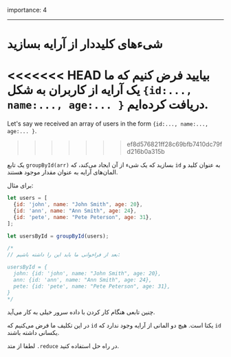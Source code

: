 importance: 4

---

# شیءهای کلیددار از آرایه بسازید

<<<<<<< HEAD
بیایید فرض کنیم که ما یک آرایه از کاربران به شکل `{id:..., name:..., age:... }` دریافت کرده‌ایم.
=======
Let's say we received an array of users in the form `{id:..., name:..., age:... }`.
>>>>>>> ef8d576821ff28c69bfb7410dc79fd216b0a315b

یک تابع `groupById(arr)` بسازید که یک شیء از آن ایجاد می‌کند، که `id` به عنوان کلید و المان‌های آرایه به عنوان مقدار موجود هستند.

برای مثال:

```js
let users = [
  {id: 'john', name: "John Smith", age: 20},
  {id: 'ann', name: "Ann Smith", age: 24},
  {id: 'pete', name: "Pete Peterson", age: 31},
];

let usersById = groupById(users);

/*
// بعد از فراخوانی ما باید این را داشته باشیم:

usersById = {
  john: {id: 'john', name: "John Smith", age: 20},
  ann: {id: 'ann', name: "Ann Smith", age: 24},
  pete: {id: 'pete', name: "Pete Peterson", age: 31},
}
*/
```

چنین تابعی هنگام کار کردن با داده سرور خیلی به کار می‌آید.

در این تکلیف ما فرض می‌کنیم که `id` یکتا است. هیچ دو المانی از آرایه وجود ندارد که `id` یکسانی داشته باشند.

لطفا از متد `.reduce` در راه حل استفاده کنید.
